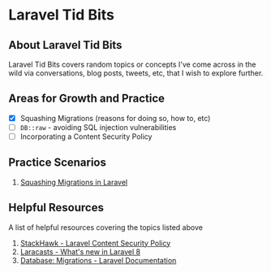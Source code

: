 # Laravel Tid Bits

## About Laravel Tid Bits

Laravel Tid Bits covers random topics or concepts I've come across in the wild via conversations, blog posts, tweets, etc, that I wish to explore further.


## Areas for Growth and Practice

- [x] Squashing Migrations (reasons for doing so, how to, etc)
- [ ] `DB::raw` - avoiding SQL injection vulnerabilities
- [ ] Incorporating a Content Security Policy

## Practice Scenarios

1. [Squashing Migrations in Laravel](https://github.com/TammyTee/lara-php-practice/pull/3)

## Helpful Resources

A list of helpful resources covering the topics listed above

1. [StackHawk - Laravel Content Security Policy](https://www.stackhawk.com/blog/laravel-content-security-policy-guide-what-it-is-and-how-to-enable-it/)
1. [Laracasts - What's new in Laravel 8](https://laracasts.com/series/whats-new-in-laravel-8/episodes/3)
1. [Database: Migrations - Laravel Documentation](https://laravel.com/docs/9.x/migrations#squashing-migrations)
